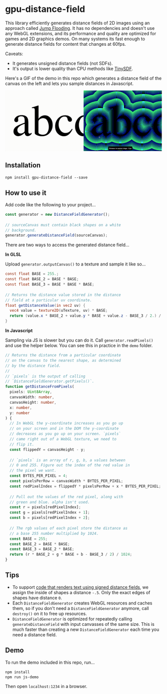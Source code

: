 # gpu-distance-field

This library efficiently generates distance fields of 2D images using an approach called [Jump Flooding](http://rykap.com/graphics/skew/2016/02/25/voronoi-diagrams/). It has no dependencies and doesn't use any WebGL extensions, and its performance and quality are optimized for games and 2D graphics demos. On many systems its fast enough to generate distance fields for content that changes at 60fps.

Caveats:

- It generates unsigned distance fields (not SDFs).
- It's output is lower quality than CPU methods like [TinySDF](https://github.com/mapbox/tiny-sdf).

Here's a GIF of the demo in this repo which generates a distance field of the canvas on the left and lets you sample distances in Javascript.

![Demo GIF](/static/demo.gif)

## Installation

`npm install gpu-distance-field --save`

## How to use it

Add code like the following to your project...

```typescript
const generator = new DistanceFieldGenerator();

// sourceCanvas must contain black shapes on a white
// background.
generator.generateDistanceField(sourceCanvas);
```

There are two ways to access the generated distance field...

**In GLSL**

Upload `generator.outputCanvas()` to a texture and sample it like so...

```glsl
const float BASE = 255.;
const float BASE_2 = BASE * BASE;
const float BASE_3 = BASE * BASE * BASE;

// Returns the distance value stored in the distance
// field at a particular uv coordinate.
float getDistanceValue(in vec2 uv) {
  vec4 value = texture2D(uTexture, uv) * BASE;
  return (value.x * BASE_2 + value.y * BASE + value.z - BASE_3 / 2.) / 1024.;
}
```

**In Javascript**

Sampling via JS is slower but you can do it. Call `generator.readPixels()` and use the helper below. You can see this in practice in the `demo` folder.

```typescript
// Returns the distance from a particular coordinate
// on the canvas to the nearest shape, as determined
// by the distance field.
//
// `pixels` is the output of calling
// `DistanceFieldGenerator.getPixels()`.
function getDistanceFromPixels(
  pixels: Uint8Array,
  canvasWidth: number,
  canvasHeight: number,
  x: number,
  y: number
) {
  // In WebGL the y-coordinate increases as you go up
  // on your screen and in the DOM the y-coordinate
  // decreases as you go up on your screen. `pixels`
  // came right out of a WebGL texture, we need to
  // flip it.
  const flippedY = canvasHeight - y;

  // `pixels` is an array of r, g, b, a values between
  // 0 and 255. Figure out the index of the red value in
  // the pixel we want.
  const BYTES_PER_PIXEL = 4;
  const pixelsPerRow = canvasWidth * BYTES_PER_PIXEL;
  const redPixelIndex = flippedY * pixelsPerRow + x * BYTES_PER_PIXEL;

  // Pull out the values of the red pixel, along with
  // green and blue. alpha isn't used.
  const r = pixels[redPixelIndex];
  const g = pixels[redPixelIndex + 1];
  const b = pixels[redPixelIndex + 2];

  // The rgb values of each pixel store the distance as
  // a base 255 number multiplied by 1024.
  const BASE = 255;
  const BASE_2 = BASE * BASE;
  const BASE_3 = BASE_2 * BASE;
  return (r * BASE_2 + g * BASE + b - BASE_3 / 2) / 1024;
}
```

## Tips

- To support [code that renders text using signed distance fields](https://mortoray.com/2015/06/19/antialiasing-with-a-signed-distance-field/), we assign the inside of shapes a distance `-.5`. Only the exact edges of shapes have distance `0`.
- Each `DistanceFieldGenerator` creates WebGL resources and caches them, so if you don't need a `DistanceFieldGenerator` anymore, call `destroy()` on it to free up resources.
- `DistanceFieldGenerator` is optimized for repeatedly calling `generateDistanceField` with input canvasses of the same size. This is much faster than creating a new `DistanceFieldGenerator` each time you need a distance field.

## Demo

To run the demo included in this repo, run...

```
npm install
npm run js-demo
```

Then open `localhost:1234` in a browser.
